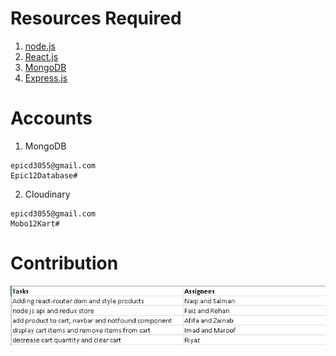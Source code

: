 # Resources Required

1. [node.js](https://nodejs.org/en/)
2. [React.js](https://reactjs.org/)
3. [MongoDB](https://www.mongodb.com/cloud/atlas/lp/try4?utm_source=google&utm_campaign=search_gs_pl_evergreen_atlas_core_prosp-brand_gic-null_apac-in_ps-all_desktop_eng_lead&utm_term=mongodb&utm_medium=cpc_paid_search&utm_ad=e&utm_ad_campaign_id=12212624347&adgroup=115749713423&gclid=EAIaIQobChMI3dv9kJCa-gIVTZlmAh2owQNCEAAYASAAEgLjWfD_BwE)
4. [Express.js](https://expressjs.com/)

# Accounts

1. MongoDB

```
epicd3055@gmail.com
Epic12Database#
```

2. Cloudinary

```
epicd3055@gmail.com
Mobo12Kart#
```

# Contribution

![](./workalloc.jpg)
